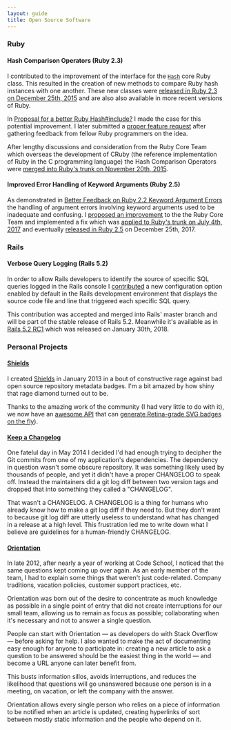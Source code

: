 ```yaml
---
layout: guide
title: Open Source Software
---
```

### Ruby

#### Hash Comparison Operators (Ruby 2.3)
I contributed to the improvement of the interface for the [`Hash`][1]
core Ruby class. This resulted in the creation of new methods to compare
Ruby hash instances with one another. These new classes were [released
in Ruby 2.3 on December 25th, 2015][5] and are also also available in more
recent versions of Ruby.

In [Proposal for a better Ruby Hash#include?][2] I made the case for
this potential improvement. I later submitted a [proper feature request][3]
after gathering feedback from fellow Ruby programmers on the idea.

After lengthy discussions and consideration from the Ruby Core Team
which overseas the development of CRuby (the reference implementation of
Ruby in the C programming language) the Hash Comparison Operators were
[merged into Ruby's trunk on November 20th, 2015][4].

[1]: https://docs.ruby-lang.org/en/2.5.0/Hash.html
[2]: /posts/proposal-for-a-better-ruby-hash-include/
[3]: https://bugs.ruby-lang.org/issues/10984
[4]: https://github.com/ruby/ruby/commit/d68c3ecf98bf3b5802a6b0f9a6bcf7825addd9e5
[5]: https://www.ruby-lang.org/en/news/2015/12/25/ruby-2-3-0-released/

#### Improved Error Handling of Keyword Arguments (Ruby 2.5)

As demonstrated in [Better Feedback on Ruby 2.2 Keyword Argument Errors][6]
the handling of argument errors involving keyword arguments used to be
inadequate and confusing. I [proposed an improvement][7] to the the
Ruby Core Team and implemented a fix which was [applied to Ruby's trunk on
July 4th, 2017][9] and eventually [released in Ruby 2.5][8] on December 25th, 2017.

[6]: /posts/better-feedback-on-ruby-2-2-keyword-argument-errors/
[7]: https://bugs.ruby-lang.org/issues/13196
[8]: https://www.ruby-lang.org/en/news/2017/12/25/ruby-2-5-0-released/
[9]: https://bugs.ruby-lang.org/projects/ruby-trunk/repository/revisions/59259

### Rails

#### Verbose Query Logging (Rails 5.2)

In order to allow Rails developers to identify the source of specific SQL
queries logged in the Rails console I [contributed][10] a new configuration option
enabled by default in the Rails development environment that displays the
source code file and line that triggered each specific SQL query.

This contribution was accepted and merged into Rails' master branch and will
be part of the stable release of Rails 5.2. Meanwhile it's available as in
[Rails 5.2 RC1][11] which was released on January 30th, 2018.

[10]: https://github.com/rails/rails/pull/26815
[11]: http://weblog.rubyonrails.org/2018/1/30/Rails-5-2-RC1-Active-Storage-Redis-Cache-Store-HTTP2-Early-Hints-Credentials/


### Personal Projects

#### [Shields](https://github.com/badges/shields)
I created [Shields](http://shields.io) in January 2013 in a bout of
constructive rage against bad open source repository metadata badges.
I'm a bit amazed by how shiny that rage diamond turned out to be.

Thanks to the amazing work of the community (I had very little to do
with it), we now have an [awesome API](http://shields.io/) that can
[generate Retina-grade SVG badges on the fly][12]).

[12]: http://img.shields.io/badge/how%20cool-is%20that%3F-yellowgreen.svg

#### [Keep a Changelog](http://keepachangelog.com)

One fatelul day in May 2014 I decided I'd had enough trying to decipher
the Git commits from one of my application's dependencies. The
dependency in question wasn't some obscure repository. It was something
likely used by thousands of people, and yet it didn't have a proper
CHANGELOG to speak off. Instead the maintainers did a git log diff
between two version tags and dropped that into something they called a
"CHANGELOG".

That wasn't a CHANGELOG. A CHANGELOG is a thing for humans who already
know how to make a git log diff if they need to. But they don't want to
because git log diff are utterly useless to understand what has changed
in a release at a high level. This frustration led me to write down what
I believe are guidelines for a human-friendly CHANGELOG.

#### [Orientation](http://orientation.io)

In late 2012, after nearly a year of working at Code School, I noticed
that the same questions kept coming up over again. As an early member of
the team, I had to explain some things that weren't just code-related.
Company traditions, vacation policies, customer support practices, etc.

Orientation was born out of the desire to concentrate as much knowledge
as possible in a single point of entry that did not create interruptions
for our small team, allowing us to remain as focus as possible;
collaborating when it's necessary and not to answer a single question.

People can start with Orientation — as developers do with Stack Overflow
— before asking for help. I also wanted to make the act of documenting
easy enough for anyone to participate in: creating a new article to ask
a question to be answered should be the easiest thing in the world — and
become a URL anyone can later benefit from.

This busts information sillos, avoids interruptions, and reduces the
likelihood that questions will go unanswered because one person is in a
meeting, on vacation, or left the company with the answer.

Orientation allows every single person who relies on a piece of
information to be notified when an article is updated, creating
hyperlinks of sort between mostly static information and the people who
depend on it.
